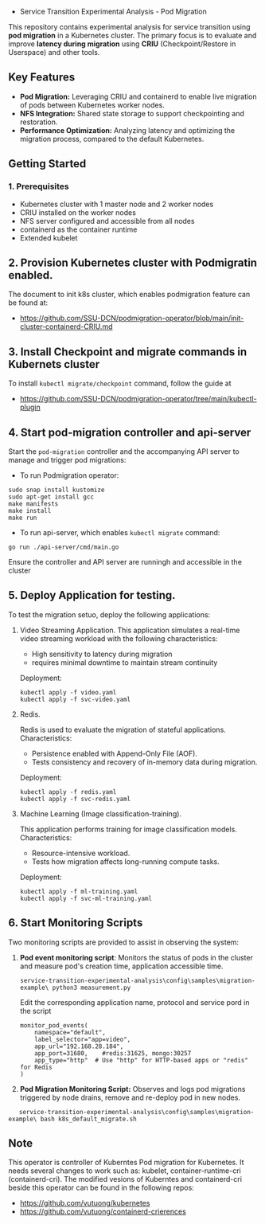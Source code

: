 * Service Transition Experimental Analysis - Pod Migration

This repository contains experimental analysis for service transition using **pod migration** in a Kubernetes cluster. The primary focus is to evaluate and improve **latency during migration** using **CRIU** (Checkpoint/Restore in Userspace) and other tools.

## Key Features

* **Pod Migration:** Leveraging CRIU and containerd to enable live migration of pods between Kubernetes worker nodes.
* **NFS Integration:** Shared state storage to support checkpointing and restoration.
* **Performance Optimization:** Analyzing latency and optimizing the migration process, compared to the default Kubernetes.

## Getting Started

### 1. Prerequisites

* Kubernetes cluster with 1 master node and 2 worker nodes
* CRIU installed on the worker nodes
* NFS server configured and accessible from all nodes
* containerd as the container runtime
* Extended kubelet

## 2. Provision Kubernetes cluster with Podmigratin enabled.

 The document to init k8s cluster, which enables podmigration feature can be found at:

* https://github.com/SSU-DCN/podmigration-operator/blob/main/init-cluster-containerd-CRIU.md

## 3. Install Checkpoint and migrate commands in Kubernets cluster

To install ``kubectl migrate/checkpoint`` command, follow the guide at

* https://github.com/SSU-DCN/podmigration-operator/tree/main/kubectl-plugin

## 4. Start pod-migration controller and api-server

Start the `pod-migration` controller and the accompanying API server to manage and trigger pod migrations:

* To run Podmigration operator:

```
sudo snap install kustomize
sudo apt-get install gcc
make manifests
make install
make run
```

* To run api-server, which enables ``kubectl migrate`` command:

```
go run ./api-server/cmd/main.go
```

Ensure the controller and API server are runningh and accessible in the cluster

## 5. Deploy Application for testing.

To test the migration setuo, deploy the following applications:

1. Video Streaming Application.
   This application simulates a real-time video streaming workload with the following characteristics:

   - High sensitivity to latency during migration
   - requires minimal downtime to maintain stream continuity

   Deployment:

   ```
   kubectl apply -f video.yaml
   kubectl apply -f svc-video.yaml
   ```
2. Redis.

   Redis is used to evaluate the migration of stateful applications. Characteristics:

   - Persistence enabled with Append-Only File (AOF).
   - Tests consistency and recovery of in-memory data during migration.

   Deployment:

   ```
   kubectl apply -f redis.yaml
   kubectl apply -f svc-redis.yaml
   ```
3. Machine Learning (Image classification-training).

   This application performs training for image classification models. Characteristics:

   - Resource-intensive workload.
   - Tests how migration affects long-running compute tasks.

   Deployment:

   ```
   kubectl apply -f ml-training.yaml
   kubectl apply -f svc-ml-training.yaml
   ```

## 6. Start Monitoring Scripts

Two monitoring scripts are provided to assist in observing the system:

1. **Pod event monitoring script**: Monitors the status of pods in the cluster and measure pod's creation time, application accessible time.

   ```
   service-transition-experimental-analysis\config\samples\migration-example\ python3 measurement.py 
   ```

   Edit the corresponding application name, protocol and service pord in the script

   ```
   monitor_pod_events(
       namespace="default",
       label_selector="app=video",
       app_url="192.168.28.184",
       app_port=31680,    #redis:31625, mongo:30257
       app_type="http"  # Use "http" for HTTP-based apps or "redis" for Redis
   )
   ```
2. **Pod Migration Monitoring Script:** Observes and logs pod migrations triggered by node drains, remove and re-deploy pod in new nodes.

```
   service-transition-experimental-analysis\config\samples\migration-example\ bash k8s_default_migrate.sh

```

## Note

This operator is controller of Kuberntes Pod migration for Kubernetes. It needs several changes to work such as: kubelet, container-runtime-cri (containerd-cri). The modified vesions of Kuberntes and containerd-cri beside this operator can be found in the following repos:

* https://github.com/vutuong/kubernetes
* https://github.com/vutuong/containerd-crierences
